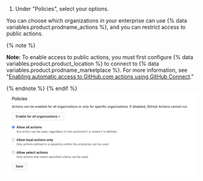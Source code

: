 1. Under "Policies", select your options.

  You can choose which organizations in your enterprise can use {% data variables.product.prodname_actions %}, and you can restrict access to public actions.

  
  {% note %}
  
  **Note:** To enable access to public actions, you must first configure {% data variables.product.product_location %} to connect to {% data variables.product.prodname_marketplace %}. For more information, see "[Enabling automatic access to GitHub.com actions using GitHub Connect](/admin/github-actions/enabling-automatic-access-to-githubcom-actions-using-github-connect)."
  
  {% endnote %}
  {% endif %}
  ![Enable, disable, or limits actions for this enterprise account](/assets/images/help/organizations/enterprise-actions-policy.png)
